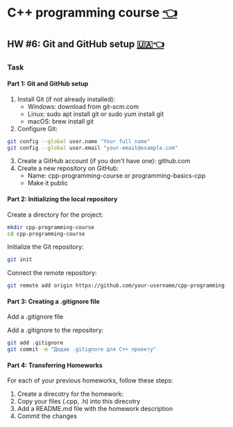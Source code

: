 # C++ programming course [👈](../README.md)

## HW #6: Git and GitHub setup [🇺🇦👈](./README.md)

### Task

#### Part 1: Git and GitHub setup

1) Install Git (if not already installed):
    - Windows: download from git-scm.com
    - Linux: sudo apt install git or sudo yum install git
    - macOS: brew install git
2) Configure Git:

```bash
git config --global user.name "Your full name"
git config --global user.email "your-email@example.com"
```

3) Create a GitHub account (if you don't have one): github.com
4) Create a new repository on GitHub:
    - Name: cpp-programming-course or programming-basics-cpp
    - Make it public

#### Part 2: Initializing the local repository

Create a directory for the project:

```bash
mkdir cpp-programming-course
cd cpp-programming-course
```

Initialize the Git repository:

```bash
git init
```

Connect the remote repository:

```bash
git remote add origin https://github.com/your-username/cpp-programming-course.git
```

#### Part 3: Creating a .gitignore file

Add a .gitignore file

Add a .gitignore to the repository:

```bash
git add .gitignore
git commit -m "Додав .gitignore для C++ проекту"
```

#### Part 4: Transferring Homeworks

For each of your previous homeworks, follow these steps:

1) Create a direcotry for the homework:
2) Copy your files (.cpp, .h) into this direcotry
3) Add a README.md file with the homework description
4) Commit the changes
